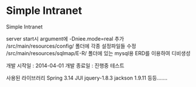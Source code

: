 Simple Intranet
=====
Simple Intranet

server start시 argument에 -Dniee.mode=real 추가
/src/main/resources/config/ 폴더에 각종 설정파일들 수정
/src/main/resources/sqlmap/E-R/ 폴더에 있는 mysql용 ERD를 이용하여 디비생성

개발 시작일 : 2014-04-01
개발 종료일 : 진행중
테스트

사용된 라이브러리
Spring 3.14
JUI
jquery-1.8.3
jackson 1.9.11
등등.......
